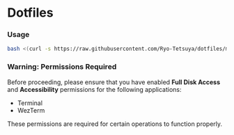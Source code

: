# Dotfiles

### Usage

```bash
bash <(curl -s https://raw.githubusercontent.com/Ryo-Tetsuya/dotfiles/main/deploy.sh) 
```
### Warning: Permissions Required

Before proceeding, please ensure that you have enabled **Full Disk Access** and **Accessibility** permissions for the following applications:

- Terminal
- WezTerm

These permissions are required for certain operations to function properly.
